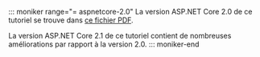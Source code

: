 ::: moniker range="= aspnetcore-2.0"
La version ASP.NET Core 2.0 de ce tutoriel se trouve dans [ce fichier PDF](https://github.com/aspnet/Docs/tree/master/aspnetcore/data/ef-rp/intro/PDF-6-18-18.pdf).

La version ASP.NET Core 2.1 de ce tutoriel contient de nombreuses améliorations par rapport à la version 2.0.
::: moniker-end